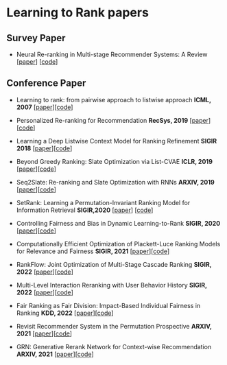 # Learning to Rank papers

## Survey Paper

* Neural Re-ranking in Multi-stage Recommender Systems: A Review [[paper](https://arxiv.org/pdf/2202.06602.pdf)] [[code](https://github.com/LibRerank-Community/LibRerank)]

## Conference Paper

* Learning to rank: from pairwise approach to listwise approach **ICML, 2007** [[paper](https://dl.acm.org/doi/pdf/10.1145/1273496.1273513)][[code]()]

* Personalized Re-ranking for Recommendation **RecSys, 2019** [[paper](https://arxiv.org/pdf/1904.06813.pdf)][[code](https://github.com/rank2rec/rerank)]

* Learning a Deep Listwise Context Model for Ranking Refinement **SIGIR 2018** [[paper](https://arxiv.org/pdf/1804.05936.pdf)][[code]()]


* Beyond Greedy Ranking: Slate Optimization via List-CVAE **ICLR, 2019** [[paper](https://arxiv.org/pdf/1803.01682.pdf)][[code](https://github.com/vadimfb/list-cvae-recsys)]

* Seq2Slate: Re-ranking and Slate Optimization with RNNs **ARXIV, 2019** [[paper](https://arxiv.org/pdf/1810.02019.pdf)][[code]()]

* SetRank: Learning a Permutation-Invariant Ranking Model for Information Retrieval **SIGIR,2020** [[paper](https://arxiv.org/pdf/1912.05891.pdf)] [[code](https://github.com/pl8787/SetRank)]

* Controlling Fairness and Bias in Dynamic Learning-to-Rank **SIGIR, 2020** [[paper](https://dl.acm.org/doi/pdf/10.1145/3397271.3401100)][[code](https://github.com/MarcoMorik/Dynamic-Fairness)]

* Computationally Efficient Optimization of Plackett-Luce Ranking Models for Relevance and Fairness **SIGIR, 2021** [[paper](https://arxiv.org/pdf/2105.00855.pdf)][[code](https://github.com/HarrieO/2021-SIGIR-plackett-luce)]

* RankFlow: Joint Optimization of Multi-Stage Cascade Ranking **SIGIR, 2022** [[paper](https://www.ruizhang.info/publications/SIGIR%202022%20RankFlow%20-%20Joint%20Optimization%20of%20Multi-Stage%20Cascade%20Ranking.pdf)][[code](https://github.com/qinjr/RankFlow)]

* Multi-Level Interaction Reranking with User Behavior History **SIGIR, 2022** [[paper](https://arxiv.org/pdf/2204.09370.pdf)][[code](https://github.com/YunjiaXi/Multi-Level-Interaction-Reranking)]

* Fair Ranking as Fair Division: Impact-Based Individual Fairness in Ranking **KDD, 2022** [[paper](https://arxiv.org/pdf/2206.07247.pdf)][[code](https://github.com/usaito/kdd2022-fair-ranking-nsw)]

* Revisit Recommender System in the Permutation Prospective **ARXIV, 2021** [[paper](https://arxiv.org/pdf/2102.12057.pdf)][[code]()]

* GRN: Generative Rerank Network for Context-wise Recommendation **ARXIV, 2021** [[paper](https://arxiv.org/pdf/2104.00860.pdf)][[code](https://github.com/LibRerank-Community/LibRerank)]


 
